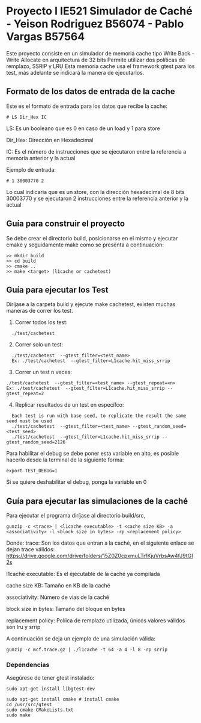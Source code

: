 # Proyecto I IE521 Simulador de Caché - Yeison Rodriguez B56074 - Pablo Vargas B57564

Este proyecto consiste en un simulador de memoria cache tipo Write Back - Write Allocate
en arquitectura de 32 bits
Permite utilizar dos políticas de remplazo, SSRIP y LRU
Esta memoria cache usa el framework gtest para los test, más adelante se indicará la 
manera de ejecutarlos.

## Formato de los datos de entrada de la cache
Este es el formato de entrada para los datos que recibe la cache:
```
# LS Dir_Hex IC
```
LS: Es un booleano que es 0 en caso de un load y 1 para store

Dir_Hex: Dirección en Hexadecimal

IC: Es el número de instrucciones que se ejecutaron entre la referencia a memoria 
anterior y la actual

Ejemplo de entrada:
```
# 1 30003770 2
```
Lo cual indicaria que es un store, con la dirección hexadecimal de 8 bits 30003770 y
se ejecutaron 2 instrucciones entre la referencia anterior y la actual


## Guía para construir el proyecto
Se debe crear el directorio build, posicionarse en el mismo y ejecutar cmake y seguidamente make
como se presenta a continuación:
```
>> mkdir build
>> cd build
>> cmake ..
>> make <target> (l1cache or cachetest)
```

## Guía para ejecutar los Test
Diríjase a la carpeta build y ejecute make cachetest, existen muchas maneras de correr los test.

1. Correr todos los test:
```
  ./test/cachetest
```
2. Correr solo un test:
```
  ./test/cachetest  --gtest_filter=<test_name>
  Ex: ./test/cachetest  --gtest_filter=L1cache.hit_miss_srrip
```
3. Correr un test n veces:
```
./test/cachetest  --gtest_filter=<test_name> --gtest_repeat=<n>
Ex: ./test/cachetest  --gtest_filter=L1cache.hit_miss_srrip --gtest_repeat=2
```
4. Replicar resultados de un test en específco:
```
  Each test is run with base seed, to replicate the result the same seed must be used
  ./test/cachetest  --gtest_filter=<test_name> --gtest_random_seed=<test_seed>
  ./test/cachetest  --gtest_filter=L1cache.hit_miss_srrip --gtest_random_seed=2126
```  
Para habilitar el debug se debe poner esta variable en alto, es posible hacerlo desde la
terminal de la siguiente forma:
```
export TEST_DEBUG=1
```
Si se quiere deshabilitar el debug, ponga la variable en 0

## Guía para ejecutar las simulaciones de la caché
Para ejecutar el programa diríjase al directorio build/src,
```
gunzip -c <trace> | <l1cache executable> -t <cache size KB> -a <associativity> -l <block size in bytes> -rp <replacement policy>
```
Donde:
trace: Son los datos que entran a la caché, en el siguiente enlace se dejan trace válidos:
https://drive.google.com/drive/folders/15Z0Z0cpxmuLTrfKjuVrbsAw4fJ9tGI2s

l1cache executable: Es el ejecutable de la caché ya compilada

cache size KB: Tamaño en KB de la caché

associativity: Número de vías de la caché

block size in bytes: Tamaño del bloque en bytes

replacement policy: Políica de remplazo utilizada, únicos valores válidos son lru y srrip

A continuación se deja un ejemplo de una simulación válida:
```
gunzip -c mcf.trace.gz | ./l1cache -t 64 -a 4 -l 8 -rp srrip
```

### Dependencias
Asegúrese de tener gtest instalado:
```
sudo apt-get install libgtest-dev

sudo apt-get install cmake # install cmake
cd /usr/src/gtest
sudo cmake CMakeLists.txt
sudo make
```
